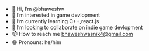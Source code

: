 - 👋 Hi, I’m @bhaweshw
- 👀 I’m interested in game devlopment
- 🌱 I’m currently learning C++,react.js
- 💞️ I’m looking to collaborate on indie game devlopment
- 📫 How to reach me bhaweshwasnik4@gmail.com
- 😄 Pronouns: he/him


<!---
bhaweshw/bhaweshw is a ✨ special ✨ repository because its `README.md` (this file) appears on your GitHub profile.
You can click the Preview link to take a look at your changes.
--->
